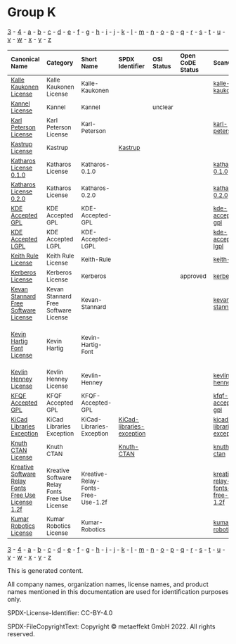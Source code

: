 # Group K

[3](../[3]/README.md) -
[4](../[4]/README.md) -
[a](../[a]/README.md) - 
[b](../[b]/README.md) - 
[c](../[c]/README.md) - 
[d](../[d]/README.md) - 
[e](../[e]/README.md) - 
[f](../[f]/README.md) - 
[g](../[g]/README.md) - 
[h](../[h]/README.md) - 
[i](../[i]/README.md) - 
[j](../[j]/README.md) - 
[k](../[k]/README.md) - 
[l](../[l]/README.md) - 
[m](../[m]/README.md) - 
[n](../[n]/README.md) - 
[o](../[o]/README.md) - 
[p](../[p]/README.md) - 
[q](../[q]/README.md) - 
[r](../[r]/README.md) - 
[s](../[s]/README.md) - 
[t](../[t]/README.md) - 
[u](../[u]/README.md) - 
[v](../[v]/README.md) - 
[w](../[w]/README.md) - 
[x](../[x]/README.md) - 
[y](../[y]/README.md) - 
[z](../[z]/README.md)

|<sup>Canonical Name</sup>|<sup>Category</sup>|<sup>Short Name</sup>|<sup>SPDX Identifier</sup>|<sup>OSI Status</sup>|<sup>Open CoDE Status</sup>|<sup>ScanCode</sup>|<sup>Matched ScanCode</sup>|<sup>Type</sup>|
| :-- | :-- | :-- | :-- | :-- | :-- | :-- | :-- | :-- |
|<sup>[Kalle Kaukonen License]([ka]/Kalle-Kaukonen-License.yaml)</sup>|<sup>Kalle Kaukonen License</sup>|<sup>Kalle-Kaukonen</sup>| | | |<sup>[kalle-kaukonen](https://github.com/nexB/scancode-toolkit/blob/develop/src/licensedcode/data/licenses/kalle-kaukonen.LICENSE)</sup>|<sup>[kalle-kaukonen](https://github.com/nexB/scancode-toolkit/blob/develop/src/licensedcode/data/licenses/kalle-kaukonen.LICENSE)</sup>|<sup>terms</sup>|
|<sup>[Kannel License]([ka]/Kannel-License.yaml)</sup>|<sup>Kannel</sup>|<sup>Kannel</sup>| |<sup>unclear</sup>| | |<sup>[apache-1.1](https://github.com/nexB/scancode-toolkit/blob/develop/src/licensedcode/data/licenses/apache-1.1.LICENSE)</sup>|<sup>terms</sup>|
|<sup>[Karl Peterson License]([ka]/Karl-Peterson-License.yaml)</sup>|<sup>Karl Peterson License</sup>|<sup>Karl-Peterson</sup>| | | |<sup>[karl-peterson](https://github.com/nexB/scancode-toolkit/blob/develop/src/licensedcode/data/licenses/karl-peterson.LICENSE)</sup>|<sup>[karl-peterson](https://github.com/nexB/scancode-toolkit/blob/develop/src/licensedcode/data/licenses/karl-peterson.LICENSE)</sup>|<sup>terms</sup>|
|<sup>[Kastrup License]([ka]/Kastrup-License.yaml)</sup>|<sup>Kastrup</sup>|<sup> </sup>|<sup>[Kastrup](https://spdx.org/licenses/Kastrup.html)</sup>| | | | |<sup>terms</sup>|
|<sup>[Katharos License 0.1.0]([ka]/Katharos-License-0.1.0.yaml)</sup>|<sup>Katharos License</sup>|<sup>Katharos-0.1.0</sup>| | | |<sup>[katharos-0.1.0](https://github.com/nexB/scancode-toolkit/blob/develop/src/licensedcode/data/licenses/katharos-0.1.0.LICENSE)</sup>|<sup>[katharos-0.1.0](https://github.com/nexB/scancode-toolkit/blob/develop/src/licensedcode/data/licenses/katharos-0.1.0.LICENSE)</sup>|<sup>terms</sup>|
|<sup>[Katharos License 0.2.0]([ka]/Katharos-License-0.2.0.yaml)</sup>|<sup>Katharos License</sup>|<sup>Katharos-0.2.0</sup>| | | |<sup>[katharos-0.2.0](https://github.com/nexB/scancode-toolkit/blob/develop/src/licensedcode/data/licenses/katharos-0.2.0.LICENSE)</sup>|<sup>[katharos-0.2.0](https://github.com/nexB/scancode-toolkit/blob/develop/src/licensedcode/data/licenses/katharos-0.2.0.LICENSE)</sup>|<sup>terms</sup>|
|<sup>[KDE Accepted GPL]([kd]/KDE-Accepted-GPL.yaml)</sup>|<sup>KDE Accepted GPL</sup>|<sup>KDE-Accepted-GPL</sup>| | | |<sup>[kde-accepted-gpl](https://github.com/nexB/scancode-toolkit/blob/develop/src/licensedcode/data/licenses/kde-accepted-gpl.LICENSE)</sup>|<sup>[kde-accepted-gpl](https://github.com/nexB/scancode-toolkit/blob/develop/src/licensedcode/data/licenses/kde-accepted-gpl.LICENSE)</sup>|<sup>terms</sup>|
|<sup>[KDE Accepted LGPL]([kd]/KDE-Accepted-LGPL.yaml)</sup>|<sup>KDE Accepted LGPL</sup>|<sup>KDE-Accepted-LGPL</sup>| | | |<sup>[kde-accepted-lgpl](https://github.com/nexB/scancode-toolkit/blob/develop/src/licensedcode/data/licenses/kde-accepted-lgpl.LICENSE)</sup>|<sup>[kde-accepted-lgpl](https://github.com/nexB/scancode-toolkit/blob/develop/src/licensedcode/data/licenses/kde-accepted-lgpl.LICENSE)</sup>|<sup>terms</sup>|
|<sup>[Keith Rule License]([ke]/Keith-Rule-License.yaml)</sup>|<sup>Keith Rule License</sup>|<sup>Keith-Rule</sup>| | | |<sup>[keith-rule](https://github.com/nexB/scancode-toolkit/blob/develop/src/licensedcode/data/licenses/keith-rule.LICENSE)</sup>|<sup>[keith-rule](https://github.com/nexB/scancode-toolkit/blob/develop/src/licensedcode/data/licenses/keith-rule.LICENSE)</sup>|<sup>terms</sup>|
|<sup>[Kerberos License]([ke]/Kerberos-License.yaml)</sup>|<sup>Kerberos License</sup>|<sup>Kerberos</sup>| | |<sup>approved</sup>|<sup>[kerberos](https://github.com/nexB/scancode-toolkit/blob/develop/src/licensedcode/data/licenses/kerberos.LICENSE)</sup>|<sup>[kerberos](https://github.com/nexB/scancode-toolkit/blob/develop/src/licensedcode/data/licenses/kerberos.LICENSE)</sup>|<sup>terms</sup>|
|<sup>[Kevan Stannard Free Software License]([ke]/Kevan-Stannard-Free-Software-License.yaml)</sup>|<sup>Kevan Stannard Free Software License</sup>|<sup>Kevan-Stannard</sup>| | | |<sup>[kevan-stannard](https://github.com/nexB/scancode-toolkit/blob/develop/src/licensedcode/data/licenses/kevan-stannard.LICENSE)</sup>|<sup>[kevan-stannard](https://github.com/nexB/scancode-toolkit/blob/develop/src/licensedcode/data/licenses/kevan-stannard.LICENSE)</sup>|<sup>terms</sup>|
|<sup>[Kevin Hartig Font License]([ke]/Kevin-Hartig-Font-License.yaml)</sup>|<sup>Kevin Hartig</sup>|<sup>Kevin-Hartig-Font</sup>| | | | |<sup>[ofl-1.1](https://github.com/nexB/scancode-toolkit/blob/develop/src/licensedcode/data/licenses/ofl-1.1.LICENSE), [proprietary-license](https://github.com/nexB/scancode-toolkit/blob/develop/src/licensedcode/data/licenses/proprietary-license.LICENSE), [unknown-license-reference](https://github.com/nexB/scancode-toolkit/blob/develop/src/licensedcode/data/licenses/unknown-license-reference.LICENSE)</sup>|<sup>terms</sup>|
|<sup>[Kevlin Henney License]([ke]/Kevlin-Henney-License.yaml)</sup>|<sup>Kevlin Henney License</sup>|<sup>Kevlin-Henney</sup>| | | |<sup>[kevlin-henney](https://github.com/nexB/scancode-toolkit/blob/develop/src/licensedcode/data/licenses/kevlin-henney.LICENSE)</sup>|<sup>[kevlin-henney](https://github.com/nexB/scancode-toolkit/blob/develop/src/licensedcode/data/licenses/kevlin-henney.LICENSE)</sup>|<sup>terms</sup>|
|<sup>[KFQF Accepted GPL]([kf]/KFQF-Accepted-GPL.yaml)</sup>|<sup>KFQF Accepted GPL</sup>|<sup>KFQF-Accepted-GPL</sup>| | | |<sup>[kfqf-accepted-gpl](https://github.com/nexB/scancode-toolkit/blob/develop/src/licensedcode/data/licenses/kfqf-accepted-gpl.LICENSE)</sup>|<sup>[kfqf-accepted-gpl](https://github.com/nexB/scancode-toolkit/blob/develop/src/licensedcode/data/licenses/kfqf-accepted-gpl.LICENSE)</sup>|<sup>terms</sup>|
|<sup>[KiCad Libraries Exception]([ki]/KiCad-Libraries-Exception.yaml)</sup>|<sup>KiCad Libraries Exception</sup>|<sup>KiCad-Libraries-Exception</sup>|<sup>[KiCad-libraries-exception](https://spdx.org/licenses/KiCad-libraries-exception.html)</sup>| | |<sup>[kicad-libraries-exception](https://github.com/nexB/scancode-toolkit/blob/develop/src/licensedcode/data/licenses/kicad-libraries-exception.LICENSE)</sup>|<sup>[kicad-libraries-exception](https://github.com/nexB/scancode-toolkit/blob/develop/src/licensedcode/data/licenses/kicad-libraries-exception.LICENSE)</sup>|<sup>exception</sup>|
|<sup>[Knuth CTAN License]([kn]/Knuth-CTAN-License.yaml)</sup>|<sup>Knuth CTAN</sup>|<sup> </sup>|<sup>[Knuth-CTAN](https://spdx.org/licenses/Knuth-CTAN.html)</sup>| | |<sup>[knuth-ctan](https://github.com/nexB/scancode-toolkit/blob/develop/src/licensedcode/data/licenses/knuth-ctan.LICENSE)</sup>|<sup>[knuth-ctan](https://github.com/nexB/scancode-toolkit/blob/develop/src/licensedcode/data/licenses/knuth-ctan.LICENSE)</sup>|<sup>terms</sup>|
|<sup>[Kreative Software Relay Fonts Free Use License 1.2f]([kr]/Kreative-Software-Relay-Fonts-Free-Use-License-1.2f.yaml)</sup>|<sup>Kreative Software Relay Fonts Free Use License</sup>|<sup>Kreative-Relay-Fonts-Free-Use-1.2f</sup>| | | |<sup>[kreative-relay-fonts-free-use-1.2f](https://github.com/nexB/scancode-toolkit/blob/develop/src/licensedcode/data/licenses/kreative-relay-fonts-free-use-1.2f.LICENSE)</sup>|<sup>[kreative-relay-fonts-free-use-1.2f](https://github.com/nexB/scancode-toolkit/blob/develop/src/licensedcode/data/licenses/kreative-relay-fonts-free-use-1.2f.LICENSE)</sup>|<sup>terms</sup>|
|<sup>[Kumar Robotics License]([ku]/Kumar-Robotics-License.yaml)</sup>|<sup>Kumar Robotics License</sup>|<sup>Kumar-Robotics</sup>| | | |<sup>[kumar-robotics](https://github.com/nexB/scancode-toolkit/blob/develop/src/licensedcode/data/licenses/kumar-robotics.LICENSE)</sup>|<sup>[kumar-robotics](https://github.com/nexB/scancode-toolkit/blob/develop/src/licensedcode/data/licenses/kumar-robotics.LICENSE)</sup>|<sup>terms</sup>|

[3](../[3]/README.md) -
[4](../[4]/README.md) -
[a](../[a]/README.md) - 
[b](../[b]/README.md) - 
[c](../[c]/README.md) - 
[d](../[d]/README.md) - 
[e](../[e]/README.md) - 
[f](../[f]/README.md) - 
[g](../[g]/README.md) - 
[h](../[h]/README.md) - 
[i](../[i]/README.md) - 
[j](../[j]/README.md) - 
[k](../[k]/README.md) - 
[l](../[l]/README.md) - 
[m](../[m]/README.md) - 
[n](../[n]/README.md) - 
[o](../[o]/README.md) - 
[p](../[p]/README.md) - 
[q](../[q]/README.md) - 
[r](../[r]/README.md) - 
[s](../[s]/README.md) - 
[t](../[t]/README.md) - 
[u](../[u]/README.md) - 
[v](../[v]/README.md) - 
[w](../[w]/README.md) - 
[x](../[x]/README.md) - 
[y](../[y]/README.md) - 
[z](../[z]/README.md)


This is generated content.

All company names, organization names, license names, and product names mentioned in this documentation are used for identification purposes only.

SPDX-License-Identifier: CC-BY-4.0

SPDX-FileCopyrightText: Copyright © metaeffekt GmbH 2022. All rights reserved.
